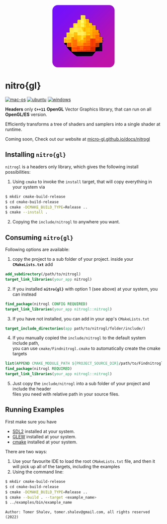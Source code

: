 <div align='center'>
<img src='nitro-gl-logo-rounded.png' style='height: 200px;'/>
</div>

# nitro{gl}
[![mac-os](https://github.com/micro-gl/nitro-gl/actions/workflows/compile_macos.yml/badge.svg?branch=main)](https://github.com/micro-gl/nitro-gl/actions/workflows/compile_macos.yml)
[![ubuntu](https://github.com/micro-gl/nitro-gl/actions/workflows/compile_ubuntu.yml/badge.svg?branch=main)](https://github.com/micro-gl/nitro-gl/actions/workflows/compile_ubuntu.yml)
[![windows](https://github.com/micro-gl/nitro-gl/actions/workflows/compile_windows.yml/badge.svg)](https://github.com/micro-gl/nitro-gl/actions/workflows/compile_windows.yml)

**Headers** only **`C++11`** **OpenGL** Vector Graphics library, that can run on all **OpenGL/ES** version.
 
Efficiently transforms a tree of shaders and samplers into a single shader at runtime.

Coming soon, Check out our website at [micro-gl.github.io/docs/nitrogl](https://micro-gl.github.io/docs/nitrogl)

## Installing `nitro{gl}`
`nitrogl` is a headers only library, which gives the following install possibilities:
1. Using `cmake` to invoke the `install` target, that will copy everything in your system via
```bash
$ mkdir cmake-build-release
$ cd cmake-build-release
$ cmake -DCMAKE_BUILD_TYPE=Release ..
$ cmake --install .
```
2. Copying the `include/nitrogl` to anywhere you want.

## Consuming `nitro{gl}`
Following options are available:
1. copy the project to a sub folder of your project. inside your **`CMakeLists.txt`** add
```cmake
add_subdirectory(/path/to/nitrogl)
target_link_libraries(your_app nitrogl)
```
2. If you installed **`nitro{gl}`** with option 1 (see above) at your system, you can instead
```cmake
find_package(nitrogl CONFIG REQUIRED)
target_link_libraries(your_app nitrogl::nitrogl)
```
3. If you have not installed, you can add in your app's `CMakeLists.txt`
```cmake
target_include_directories(app path/to/nitrogl/folder/include/)
```
4. If you manually copied the `include/nitrogl` to the default system include path,  
you can use `cmake/Findnitrogl.cmake` to automatically create the cmake targets
```cmake
list(APPEND CMAKE_MODULE_PATH ${PROJECT_SOURCE_DIR}/path/to/Findnitrogl/folder)
find_package(nitrogl REQUIRED)
target_link_libraries(your_app nitrogl::nitrogl)
```
5. Just copy the `include/nitrogl` into a sub folder of your project and include the header  
files you need with relative path in your source files.

## Running Examples
First make sure you have 
 - [SDL2](https://www.libsdl.org/) installed at your system.  
 - [GLEW](https://glew.sourceforge.net/) installed at your system.  
 - [cmake](https://cmake.org/download/) installed at your system.

There are two ways:
1. Use your favourite IDE to load the root `CMakeLists.txt` file, and then it   
   will pick up all of the targets, including the examples
2. Using the command line:
```bash
$ mkdir cmake-build-release
$ cd cmake-build-release
$ cmake -DCMAKE_BUILD_TYPE=Release ..
$ cmake --build . --target <example_name>
$ ../examples/bin/example_name
```

```text
Author: Tomer Shalev, tomer.shalev@gmail.com, all rights reserved (2022)
```
